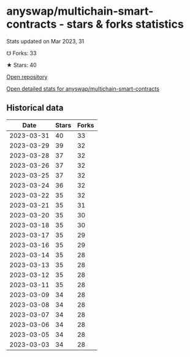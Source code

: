# anyswap/multichain-smart-contracts - stars & forks statistics

Stats updated on Mar 2023, 31

☋ Forks: 33

★ Stars: 40

[Open repository](https://github.com/anyswap/multichain-smart-contracts)

[Open detailed stats for anyswap/multichain-smart-contracts](https://reviewgithub.com/rep/anyswap/multichain-smart-contracts)

## Historical data
| Date | Stars | Forks |
|------|-------|-------|
| 2023-03-31 | 40 | 33 | 
| 2023-03-29 | 39 | 32 | 
| 2023-03-28 | 37 | 32 | 
| 2023-03-26 | 37 | 32 | 
| 2023-03-25 | 37 | 32 | 
| 2023-03-24 | 36 | 32 | 
| 2023-03-22 | 35 | 32 | 
| 2023-03-21 | 35 | 31 | 
| 2023-03-20 | 35 | 30 | 
| 2023-03-18 | 35 | 30 | 
| 2023-03-17 | 35 | 29 | 
| 2023-03-16 | 35 | 29 | 
| 2023-03-14 | 35 | 28 | 
| 2023-03-13 | 35 | 28 | 
| 2023-03-12 | 35 | 28 | 
| 2023-03-11 | 35 | 28 | 
| 2023-03-09 | 34 | 28 | 
| 2023-03-08 | 34 | 28 | 
| 2023-03-07 | 34 | 28 | 
| 2023-03-06 | 34 | 28 | 
| 2023-03-05 | 34 | 28 | 
| 2023-03-03 | 34 | 28 | 

